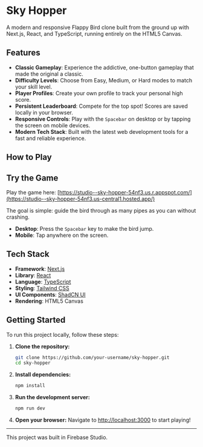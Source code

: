# Sky Hopper

A modern and responsive Flappy Bird clone built from the ground up with Next.js, React, and TypeScript, running entirely on the HTML5 Canvas.

## Features

- **Classic Gameplay**: Experience the addictive, one-button gameplay that made the original a classic.
- **Difficulty Levels**: Choose from Easy, Medium, or Hard modes to match your skill level.
- **Player Profiles**: Create your own profile to track your personal high score.
- **Persistent Leaderboard**: Compete for the top spot! Scores are saved locally in your browser.
- **Responsive Controls**: Play with the `Spacebar` on desktop or by tapping the screen on mobile devices.
- **Modern Tech Stack**: Built with the latest web development tools for a fast and reliable experience.

## How to Play

## Try the Game

Play the game here: [https://studio--sky-hopper-54nf3.us.r.appspot.com/](https://studio--sky-hopper-54nf3.us-central1.hosted.app/)


The goal is simple: guide the bird through as many pipes as you can without crashing.

- **Desktop**: Press the `Spacebar` key to make the bird jump.
- **Mobile**: Tap anywhere on the screen.

## Tech Stack

- **Framework**: [Next.js](https://nextjs.org/)
- **Library**: [React](https://reactjs.org/)
- **Language**: [TypeScript](https://www.typescriptlang.org/)
- **Styling**: [Tailwind CSS](https://tailwindcss.com/)
- **UI Components**: [ShadCN UI](https://ui.shadcn.com/)
- **Rendering**: HTML5 Canvas

## Getting Started

To run this project locally, follow these steps:

1.  **Clone the repository:**
    ```bash
    git clone https://github.com/your-username/sky-hopper.git
    cd sky-hopper
    ```

2.  **Install dependencies:**
    ```bash
    npm install
    ```

3.  **Run the development server:**
    ```bash
    npm run dev
    ```

4.  **Open your browser:**
    Navigate to [http://localhost:3000](http://localhost:3000) to start playing!

---

This project was built in Firebase Studio.
